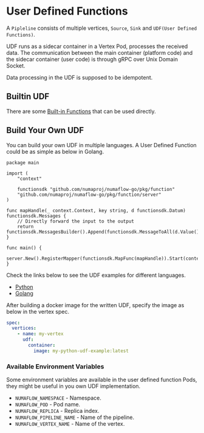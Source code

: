 # User Defined Functions

A `Pipleline` consists of multiple vertices, `Source`, `Sink` and `UDF(User Defined Functions)`.

UDF runs as a sidecar container in a Vertex Pod, processes the received data. The communication between the main container (platform code) and the sidecar container (user code) is through gRPC over Unix Domain Socket.

Data processing in the UDF is supposed to be idempotent.

## Builtin UDF

There are some [Built-in Functions](./builtin-functions/README.md) that can be used directly.

## Build Your Own UDF

You can build your own UDF in multiple languages. A User Defined Function could be as simple as below in Golang.

```golang
package main

import (
	"context"

	functionsdk "github.com/numaproj/numaflow-go/pkg/function"
	"github.com/numaproj/numaflow-go/pkg/function/server"
)

func mapHandle(_ context.Context, key string, d functionsdk.Datum) functionsdk.Messages {
	// Directly forward the input to the output
	return functionsdk.MessagesBuilder().Append(functionsdk.MessageToAll(d.Value()))
}

func main() {
	server.New().RegisterMapper(functionsdk.MapFunc(mapHandle)).Start(context.Background())
}
```

Check the links below to see the UDF examples for different languages.

- [Python](https://github.com/numaproj/numaflow-python/tree/main/examples/function)
- [Golang](https://github.com/numaproj/numaflow-go/tree/main/pkg/function/examples)

After building a docker image for the written UDF, specify the image as below in the vertex spec.

```yaml
spec:
  vertices:
    - name: my-vertex
      udf:
        container:
          image: my-python-udf-example:latest
```

### Available Environment Variables

Some environment variables are available in the user defined function Pods, they might be useful in you own UDF implementation.

- `NUMAFLOW_NAMESPACE` - Namespace.
- `NUMAFLOW_POD` - Pod name.
- `NUMAFLOW_REPLICA` - Replica index.
- `NUMAFLOW_PIPELINE_NAME` - Name of the pipeline.
- `NUMAFLOW_VERTEX_NAME` - Name of the vertex.
